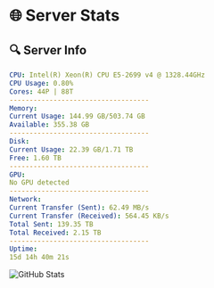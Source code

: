 # 🌐 Server Stats
## 🔍 Server Info
```yaml
CPU: Intel(R) Xeon(R) CPU E5-2699 v4 @ 1328.44GHz
CPU Usage: 0.80%
Cores: 44P | 88T
-----------------------------------
Memory:
Current Usage: 144.99 GB/503.74 GB
Available: 355.38 GB
-----------------------------------
Disk:
Current Usage: 22.39 GB/1.71 TB
Free: 1.60 TB
-----------------------------------
GPU:
No GPU detected
-----------------------------------
Network:
Current Transfer (Sent): 62.49 MB/s
Current Transfer (Received): 564.45 KB/s
Total Sent: 139.35 TB
Total Received: 2.15 TB
-----------------------------------
Uptime:
15d 14h 40m 21s
```
![GitHub Stats](https://img.shields.io/badge/Updated-2025-02-23_13:23:39-blue)